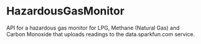 # HazardousGasMonitor
API for a hazardous gas monitor for LPG, Methane (Natural Gas) and Carbon Monoxide that uploads readings to the data.sparkfun.com service.
